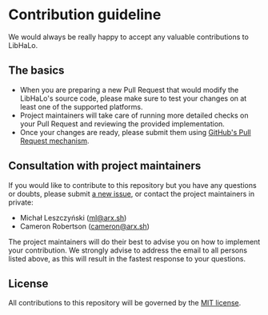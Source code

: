 # Contribution guideline

We would always be really happy to accept any valuable contributions to LibHaLo.

## The basics

* When you are preparing a new Pull Request that would modify the LibHaLo's source code, please make sure to test your changes on at least one of the supported platforms.
* Project maintainers will take care of running more detailed checks on your Pull Request and reviewing the provided implementation.
* Once your changes are ready, please submit them using [GitHub's Pull Request mechanism](https://github.com/arx-research/libhalo/pulls).

## Consultation with project maintainers

If you would like to contribute to this repository but you have any questions or doubts, please submit [a new issue](https://github.com/arx-research/libhalo/issues/new/choose), or contact the project maintainers in private:

* Michał Leszczyński (ml@arx.sh)
* Cameron Robertson (cameron@arx.sh)

The project maintainers will do their best to advise you on how to implement your contribution. We strongly advise to address the email to all persons listed above, as this will result in the fastest response to your questions.

## License

All contributions to this repository will be governed by the [MIT license](https://github.com/arx-research/libhalo/blob/master/LICENSE).
